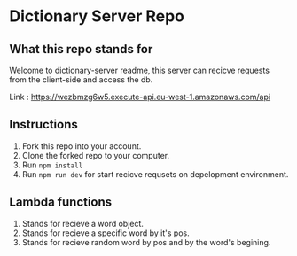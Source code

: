 # Dictionary Server Repo

## What this repo stands for

Welcome to dictionary-server readme, this server can recicve requests from the client-side and access the db.

Link : https://wezbmzg6w5.execute-api.eu-west-1.amazonaws.com/api

## Instructions

1. Fork this repo into your account.
2. Clone the forked repo to your computer.
3. Run `npm install`
4. Run `npm run dev` for start recicve requsets on depelopment environment.

## Lambda functions

1. Stands for recieve a word object.
2. Stands for recieve a specific word by it's pos.
3. Stands for recieve random word by pos and by the word's begining.
